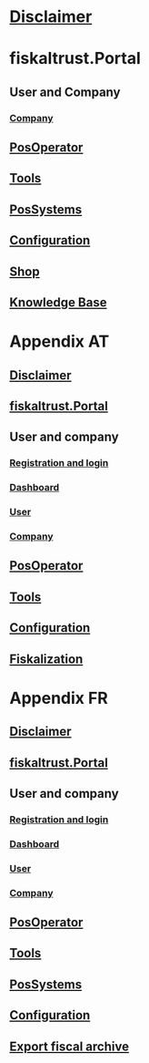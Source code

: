 ﻿# [Disclaimer](handbook-general/disclaimer.md)

# fiskaltrust.Portal
## User and Company
### [Company](handbook-general/company.md)
## [PosOperator](handbook-general/posoperator.md)
## [Tools](handbook-general/tools.md)
## [PosSystems](handbook-general/possystems.md)
## [Configuration](handbook-general/configuration.md)
## [Shop](handbook-general/shop.md)
## [Knowledge Base](handbook-general/knowledgebase.md)

# Appendix AT
## [Disclaimer](handbook-at/disclaimer.md)
## [fiskaltrust.Portal](handbook-at/portal.md)
## User and company
### [Registration and login](handbook-at/registration-login.md)
### [Dashboard](handbook-at/dashboard.md)
### [User](handbook-at/user.md)
### [Company](handbook-at/company.md)
## [PosOperator](handbook-at/posoperator.md)
## [Tools](handbook-at/tools.md)
## [Configuration](handbook-at/configuration.md)
## [Fiskalization](handbook-at/fiskalization.md)

# Appendix FR
## [Disclaimer](handbook-fr/disclaimer.md)
## [fiskaltrust.Portal](handbook-fr/portal.md)
## User and company
### [Registration and login](handbook-fr/registration-login.md)
### [Dashboard](handbook-fr/dashboard.md)
### [User](handbook-fr/user.md)
### [Company](handbook-fr/company.md)
## [PosOperator](handbook-fr/posoperator.md)
## [Tools](handbook-fr/tools.md)
## [PosSystems](handbook-fr/possystems.md)
## [Configuration](handbook-fr/configuration.md)
## [Export fiscal archive](handbook-fr/fiscal-archive.md)
